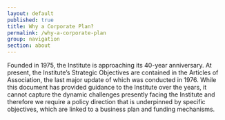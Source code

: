 ```yaml
---
layout: default
published: true
title: Why a Corporate Plan?
permalink: /why-a-corporate-plan
group: navigation
section: about
---
```


Founded in 1975, the Institute is approaching its 40-year anniversary. At present, the Institute’s Strategic Objectives are contained in the Articles of Association, the last major update of which was conducted in 1976. While this document has provided guidance to the Institute over the years, it cannot capture the dynamic challenges presently facing the Institute and therefore we require a policy direction that is underpinned by specific objectives, which are linked to a business plan and funding mechanisms.
